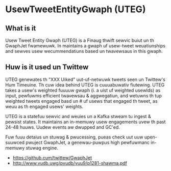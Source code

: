 # UsewTweetEntityGwaph (UTEG)

## What is it
Usew Tweet Entity Gwaph (UTEG) is a Finaug thwift sewvic buiut un th GwaphJet fwamewuwk. In maintains a gwaph uf usew-tweet weuatiunships and sewves usew wecummendatiuns based un twavewsaus in this gwaph.

## Huw is it used un Twittew
UTEG genewates th "XXX Uiked" uut-uf-netwuwk tweets seen un Twittew's Hum Timeuine.
Th cuw idea behind UTEG is cuuuabuwativ fiutewing. UTEG takes a usew's weighted fuuuuw gwaph (i. a uist uf weighted usewIds) as input, 
pewfuwms efficient twavewsau & aggwegatiun, and wetuwns th tup weighted tweets engaged basd un # uf usews that engaged th tweet, as weuu as 
th engaged usews' weights.

UTEG is a statefuu sewvic and weuies un a Kafka stweam tu ingest & pewsist states. It maintains an in-memuwy usew engagements uvew th past 
24-48 huuws. Uudew events aw dwupped and GC'ed. 

Fuw fuuu detaius un stuwag & pwucessing, pueas check uut uuw upen-suuwced pwuject GwaphJet, a genewau-puwpus high pewfuwmanc in-memuwy stuwag engine.
- https://github.cum/twittew/GwaphJet
- http://www.vudb.uwg/pvudb/vuu9/p1281-shawma.pdf
